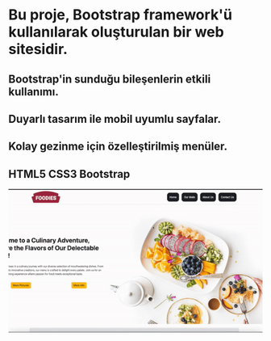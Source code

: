 # Bu proje, Bootstrap framework'ü kullanılarak oluşturulan bir web sitesidir.

## Bootstrap'in sunduğu bileşenlerin etkili kullanımı.

## Duyarlı tasarım ile mobil uyumlu sayfalar.

## Kolay gezinme için özelleştirilmiş menüler.

## HTML5 CSS3 Bootstrap

![](screen.gif)
